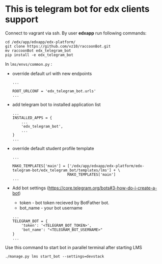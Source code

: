 This is telegram bot for edx clients support
======================================================================
Connect to vagrant via ssh. By user **edxapp** run following commands:

```
cd /edx/app/edxapp/edx-platform/
git clone https://github.com/vz10/raccoonBot.git
mv raccoonBot edx_telegram_bot
pip install -e edx_telegram_bot
```

In `lms/envs/common.py` :

- override default url with new endpoints
    ```
    ...
    
    ROOT_URLCONF = 'edx_telegram_bot.urls'
    ...
    ```
- add telegram bot to installed application list
    ```
    ...
    INSTALLED_APPS = {
        ...
        'edx_telegram_bot',
        ...
    }
    ...
    ```
- override default student profile template 
    ```
    ...
    
    MAKO_TEMPLATES['main'] = ['/edx/app/edxapp/edx-platform/edx-telegram-bot/edx_telegram_bot/templates/lms'] + \
                             MAKO_TEMPLATES['main']
    ...
    ```

- Add bot settings (https://core.telegram.org/bots#3-how-do-i-create-a-bot)
    - token - bot token recieved by BotFather bot. 
    - bot_name - your bot username
    ```
    ...
    TELEGRAM_BOT = {
        'token': '<TELEGRAM_BOT_TOKEN>',
        'bot_name': "<TELEGRAM_BOT_USERNAME>"
    }
    ...
    ```
    
Use this command to start bot  in parallel terminal after starting LMS
```
./manage.py lms start_bot --settings=devstack
```
